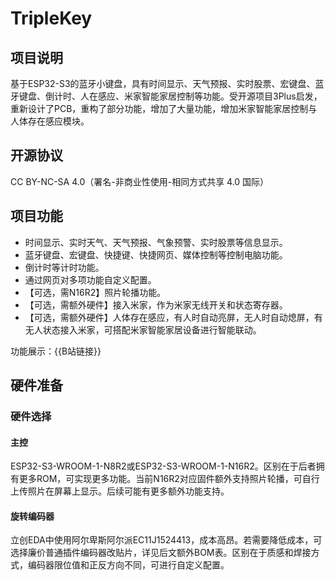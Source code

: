 # TripleKey

## 项目说明

基于ESP32-S3的蓝牙小键盘，具有时间显示、天气预报、实时股票、宏键盘、蓝牙键盘、倒计时、人在感应、米家智能家居控制等功能。受开源项目3Plus启发，重新设计了PCB，重构了部分功能，增加了大量功能，增加米家智能家居控制与人体存在感应模块。

## 开源协议

CC BY-NC-SA 4.0（署名-非商业性使用-相同方式共享 4.0 国际）

## 项目功能

- 时间显示、实时天气、天气预报、气象预警、实时股票等信息显示。
- 蓝牙键盘、宏键盘、快捷键、快捷网页、媒体控制等控制电脑功能。
- 倒计时等计时功能。
- 通过网页对多项功能自定义配置。
- 【可选，需N16R2】照片轮播功能。
- 【可选，需额外硬件】接入米家，作为米家无线开关和状态寄存器。
- 【可选，需额外硬件】人体存在感应，有人时自动亮屏，无人时自动熄屏，有无人状态接入米家，可搭配米家智能家居设备进行智能联动。

功能展示：{{B站链接}}

## 硬件准备

### 硬件选择

#### 主控

ESP32-S3-WROOM-1-N8R2或ESP32-S3-WROOM-1-N16R2。区别在于后者拥有更多ROM，可实现更多功能。当前N16R2对应固件额外支持照片轮播，可自行上传照片在屏幕上显示。后续可能有更多额外功能支持。

#### 旋转编码器

立创EDA中使用阿尔卑斯阿尔派EC11J1524413，成本高昂。若需要降低成本，可选择廉价普通插件编码器改贴片，详见后文额外BOM表。区别在于质感和焊接方式，编码器限位值和正反方向不同，可进行自定义配置。

